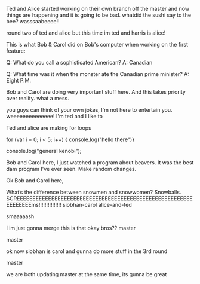 Ted and Alice started working on their own branch off the master and now things are happening and it is going to be bad. 
whatdid the sushi say to the bee? wasssaabeeee!!

round two of ted and alice but this time im ted and harris is alice!


This is what Bob & Carol did on Bob's computer when working on the first feature:

Q: What do you call a sophisticated American?
A: Canadian 

Q: What time was it when the monster ate the Canadian prime minister?
A: Eight P.M.

Bob and Carol are doing very important stuff here. And this takes priority over reality. what a mess.

you guys can think of your own jokes, I'm not here to entertain you. weeeeeeeeeeeeee! I'm ted and I like to 

Ted and alice are making for loops 


for (var i = 0; i < 5; i++)
{ console.log("hello there")}

console.log("general kenobi");

Bob and Carol here,
I just watched a program about beavers. It was the best dam program I've ever seen. Make random changes. 

Ok Bob and Carol here,

What’s the difference between snowmen and snowwomen?
Snowballs. SCREEEEEEEEEEEEEEEEEEEEEEEEEEEEEEEEEEEEEEEEEEEEEEEEEEEEEEEEEEEEEEEEms!!!!!!!!!!!!!!!
 siobhan-carol
 alice-and-ted


smaaaaash


I im just gonna merge this is that okay bros??
 master

 master
 
ok now siobhan is carol and gunna do more stuff in the 3rd round

 master

we are both updating master at the same time, its gunna be great

